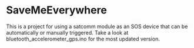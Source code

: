 # SaveMeEverywhere

This is a project for using a satcomm module as an SOS device that can be automatically or manually triggered. Take a look at bluetooth_accelerometer_gps.ino for the most updated version.
